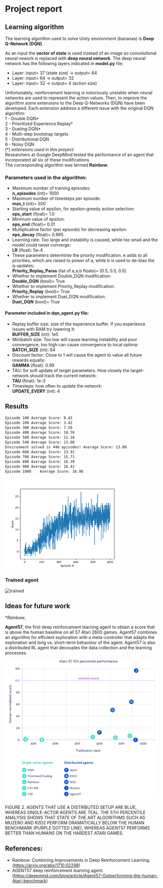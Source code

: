 # Project report

## Learning algorithm

The learning algorithm used to solve Unity environment (bananas) is **Deep Q-Network (DQN)**.     
     
As an input the **vector of state** is used instead of an image so convolutional neural nework is replaced with **deep neural network**. 
The deep neural network has the following layers indicated in **model.py** file:    
- Layer: input= 37 (state size) -> output= 64    
- Layer: input= 64 -> output= 32    
- Layer: input= 32 -> output= 4 (action size)    
     
Unfortunately, reinforcement learning is notoriously unstable when neural networks are used to represent the action values. 
Then, to improve the algorithm some extensions to the Deep Q-Networks (DQN) have been developed. Each extension address a different issue with the original DQN algorithm:    
  1 - Double DQN*    
  2 - Prioritized Experience Replay*    
  3 - Dueling DQN*    
  4 - Multi-step bootstrap targets    
  5 - Distributional DQN    
  6 - Noisy DQN    
     (*) *extensions used in this proyect*     
Researchers at Google DeepMind tested the performance of an agent that incorporated all six of these modifications.     
The corresponding algorithm was termed **Rainbow**.    

### Parameters used in the algorithm:
   
- Maximum number of training episodes:    
  **n_episodes** (int)= 1000    
- Maximum number of timesteps per episode:    
  **max_t** (int)= 500   
- Starting value of epsilon, for epsilon-greedy action selection:    
  **eps_start** (float)= 1.0    
- Minimum value of epsilon:    
  **eps_end** (float)= 0.01    
- Multiplicative factor (per episode) for decreasing epsilon:    
  **eps_decay** (float)= 0.995    
- Learning rate: Too large and instability is caused, while too small and the model could never converge:    
  **LR** (float): 5e-4    
- These parameters determinte the priority modification. e adds to all priorities, which are raised to power of a, while b is used to de-bias the q-updates:    
  **Priority_Replay_Paras** (list of e,a,b floats)= [0.5, 0.5, 0.5]    
- Whether to implement Double_DQN modification:    
  **Double_DQN** (bool)= True    
- Whether to implement Priority_Replay modification:    
  **Priority_Replay** (bool)= True    
- Whether to implement Duel_DQN modification:    
  **Duel_DQN** (bool)= True  
  
#### Parameter included in **dqn_agent.py** file:
- Replay buffer size: size of the experience buffer. If you experience issues with RAM try lowering it:    
  **BUFFER_SIZE** (int): 1e5      
- Minibatch size: Too low will cause learning instability and poor convergence, too high can cause convergence to local optima:     
  **BATCH_SIZE** (int): 64     
- Discount factor: Close to 1 will cause the agent to value all future rewards equally:    
  **GAMMA** (float): 0.99      
- TAU: for soft update of target parameters. How closely the target-network should track the current network:     
  **TAU** (float): 1e-3     
- Timesteps: how often to update the network:     
  **UPDATE_EVERY** (int): 4      
  
    
## Results

```
Episode 100	Average Score: 0.42
Episode 200	Average Score: 3.42
Episode 300	Average Score: 7.58
Episode 400	Average Score: 10.76
Episode 500	Average Score: 12.18
Episode 540	Average Score: 13.00
Environment solved in 440 episodes!	Average Score: 13.00
Episode 600	Average Score: 13.91
Episode 700	Average Score: 15.71
Episode 800	Average Score: 16.39
Episode 900	Average Score: 16.42
Episode 1000	Average Score: 16.98
```
<img src="./Media/scores.png" alt="scores" width="400" style="text-align:center"/>
    
### Trained agent

![trained](Media/UnityEnvTrained.gif)

## Ideas for future work
**Rainbow*,  

**Agent57**, the first deep reinforcement learning agent to obtain a score that is above the  human baseline on all 57 Atari 2600 games.
Agent57 combines an algorithm for efficient exploration with a meta-controller that adapts the exploration and long vs. short-term behaviour of the agent.
Agent57 is also a distributed RL agent that decouples the data collection and the learning processes.

![Agent57](Media/Agent57.png)

FIGURE 2. AGENTS THAT USE A DISTRIBUTED SETUP ARE BLUE, WHEREAS SINGLE-ACTOR AGENTS ARE TEAL. THE 5TH PERCENTILE ANALYSIS SHOWS THAT STATE OF THE ART ALGORITHMS SUCH AS MUZERO AND R2D2 PERFORM DRAMATICALLY BELOW THE HUMAN BENCHMARK (PURPLE DOTTED LINE), WHEREAS AGENT57 PERFORMS BETTER THAN HUMANS ON THE HARDEST ATARI GAMES.

## References:
+ Rainbow: Combining Improvements in Deep Reinforcement Learning. (https://arxiv.org/abs/1710.02298)
+ AGENT57 deep reinforcement learning agent. (https://deepmind.com/blog/article/Agent57-Outperforming-the-human-Atari-benchmark)


